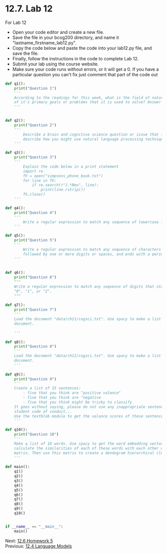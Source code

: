 # 12.7. Lab 12

For Lab 12
- Open your code editor and create a new file. 
- Save the file in your bcog200 directory, and name it "lastname_firstname_lab12.py". 
- Copy the code below and paste the code into your lab12.py file, and save the file.
- Finally, follow the instructions in the code to complete Lab 12.
- Submit your lab using the course website.
- Make sure your code runs without errors, or it will get a 0. If you have a particular question you can't fix
    just comment that part of the code out

```python
def q1():
    print("Question 1")
    '''
    According to the readings for this week, what is the field of natural language processing, and what are some
    of it's primary goals or problems that it is used to solve? Answer in a print statement.
    '''

    
def q2():
    print("Question 2")
    '''
        Describe a brain and cognitive science question or issue that involves language that you find interesting, and 
        describe how you might use natural language processing techniques to solve it.
    '''

def q3():
    print("Question 3")
    '''
        Explain the code below in a print statement
        import re
        fh = open("simpsons_phone_book.txt")
        for line in fh:
            if re.search(r"J.*Neu", line):
                print(line.rstrip())
        fh.close()
    '''

def q4():
    print("Question 4")
    '''
        Write a regular expression to match any sequence of lowercase letters that ends with the letter "e".
    '''

def q5():
    print("Question 5")
    '''
        Write a regular expression to match any sequence of characters that starts with an uppercase letter and is 
        followed by one or more digits or spaces, and ends with a period.
    '''
 
    
def q6():
    print("Question 6")
    """
    Write a regular expression to match any sequence of digits that starts with the digit "1" and is followed by either 
    "0", "1", or "2".
    """
    
def q7():
    print("Question 7")
    '''
    Load the document "data/ch11/cogsci.txt". Use spacy to make a list of all the sentence subjects in the 
    document.
 
    '''

def q8():
    print("Question 8")
    '''
    Load the document "data/ch11/cogsci.txt". Use spacy to make a list of all the unique entities in the 
    document.
    '''
    
def q9():
    print("Question 9")
    '''
    Create a list of 15 sentences:
        - five that you think are "positive valence"
        - five that you think are "negative
        - five that you think might be tricky to classify
    It goes without saying, please do not use any inappropriate sentences or language that would violate the 
    student code of conduct... 
    Use the textblob module to get the valance scores of those sentences. Print the sentences the results.
    '''

def q10():
    print("Question 10")
    '''
    Make a list of 16 words. Use spacy to get the word embedding vectors for these words. Then use numpy to 
    calculate the similarities of each of these words with each other word, and save the values in a numpy 
    matrix. Then use this matrix to create a dendogram hierarchical cluster plot in matplotlib.
    '''
    
def main():
    q1()
    q2()
    q3()
    q4()
    q5()
    q6()
    q7()
    q8()
    q9()
    q10()


if __name__ == "__main__":
    main()
```

Next: [12.6 Homework 5](../CH12/12.6.%20HW5.md)<br>
Previous: [12.4 Language Models](../CH12/12.4.%20Language%20Models.md)
